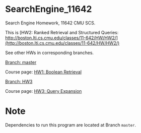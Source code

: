 # SearchEngine_11642
Search Engine Homework, 11642 CMU SCS.

This is [HW2: Ranked Retrieval and Structured Queries: http://boston.lti.cs.cmu.edu/classes/11-642/HW/HW2/](http://boston.lti.cs.cmu.edu/classes/11-642/HW/HW2/)

See other HWs in corresponding branches.

[Branch: master](https://github.com/PatwinchIR/SearchEngine_11642/tree/master)

Course page: [HW1: Boolean Retrieval](http://boston.lti.cs.cmu.edu/classes/11-642/HW/HW1/)



[Branch: HW3](https://github.com/PatwinchIR/SearchEngine_11642/tree/HW3)

Course page: [HW3: Query Expansion](http://boston.lti.cs.cmu.edu/classes/11-642/HW/HW3/)

# Note
Dependencies to run this program are located at Branch `master`.
